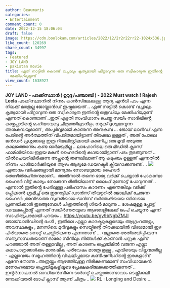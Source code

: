 ```yaml
---
author: Beaumaris
categories:
- Entertainment
comment_count: 0
date: 2022-12-15 18:06:04
draft: false
image: https://cdn.boolokam.com/articles/2022/12/2r2r22rr22-1024x536.jpg
like_count: 120269
share_count: 34997
tags:
- Featured
- JOY LAND
- pakistan movie
title: ഏത് നാട്ടിൽ കൊണ്ട് വച്ചാലും കൃത്യമായി ഫിറ്റാവുന്ന ഒരു സ്വീകാര്യത ഇതിൻ്റെ ത്രെഡിലും
  മേക്കിംഗിലുമുണ്ട്
view_count: 1638927
---
```


**JOY LAND - പാക്കിസ്ഥാൻ ( ഉറുദു /പഞ്ചാബി ) - 2022** **Must watch !** **Rajesh Leela** പാക്കിസ്ഥാനിൽ നിന്നും കാൻസിലേക്കുള്ള ആദ്യ എൻട്രി പടം എന്ന നിലക്ക് മാത്രല്ല ജോയ്ലാൻഡ് ഇഷ്ടമായത് .. ഏത് നാട്ടിൽ കൊണ്ട് വച്ചാലും കൃത്യമായി ഫിറ്റാവുന്ന ഒരു സ്വീകാര്യത ഇതിൻ്റെ ത്രെഡിലും മേക്കിംഗിലുമുണ്ട് എന്നത് കൊണ്ടാണ് ..ഇത് എഴുതി സംവിധാനം ചെയ്ത സയിം സാദിഖിൻ്റെ കാഴ്ചപ്പാടിൻ്റെ ഭംഗിയാവട്ടെ ചിത്രത്തിലുടനീളം നമുക്ക് ദൃശ്യമാവുന്ന അനുകമ്പയുമാണ് , അപൂർവ്വമായി കാണുന്ന അനുകമ്പ ... ജോയ് ലാൻഡ് എന്ന പേരിൻ്റെ അർത്ഥത്തിന് വിപരീതമായിട്ടാണ് തിരക്കഥ ഉള്ളത് , അത് പോലെ ജൻഡർ പ്രശ്നങ്ങളെ ഇത്ര റിയലിസ്റ്റിക്കായി കാണിച്ച ഒരു മൂവി അടുത്ത കാലത്തൊന്നും കണ്ട ഓർമയുമില്ല ...ലാഹോറിലെ ഒരു മിഡിൽ ക്ലാസ് ഫാമിലിയിലെ ഇളയ മകൻ ഹൈദറിന്റെ കഥയായിട്ടാണ് പടം തുടങ്ങുന്നത് .. വീൽചെയറിലിരിക്കുന്ന അച്ഛന്റെ തണലിലാണ് ആ കുടുംബം ഉള്ളത് എന്നതിൽ നിന്നും പാട്രിയാർക്കിയുടെ ആഴം ആദ്യമേ ഡയറക്ടർ ക്ലിയറാക്കുന്നുണ്ട് . . ![](https://cdn.boolokam.com/articles/2022/12/2r2r22rr22-1024x536.jpg)ഏതാനും വർഷങ്ങളായി മാന്യനും സോബറുമായ ഹൈദർ തൊഴിൽരഹിതനുമാണ്... അതിനാൽ തന്നെ ഭാര്യ വർക്ക് ചെയ്യാൻ പോകുമ്പോ ഹൈദർ വീട്ട് കാര്യം നോക്കുന്ന രീതിയിലാണ് ലൈഫ് മുന്നോട്ട് പോവുന്നത് .. എന്നാൽ ഇതിൻ്റെ പേരിലുള്ള പരിഹാസം കാരണം എന്തെങ്കിലും വർക്ക് ഒപ്പിക്കാൻ ശ്രമിച്ച് ഒരു ഇറോട്ടിക് ഡാൻസ് തീയറ്ററിൽ ജോലിക്ക് ചേരുന്ന ഹൈദർ ,അവിടത്തെ സുന്ദരിയായ ട്രാൻസ് നർത്തകിയായ ബിബയെ പ്രണയിക്കാൻ തുടങ്ങുമ്പോൾ ചിത്രത്തിൻ്റെ ഗിയർ മാറുന്നു .. ശേഷമുള്ള പ്ലോട്ട് ഡവലപ്പ്മെൻ്റ് എന്നത് സങ്കീർണതയുടെ ആഴങ്ങളിലേക്ക് ജംപ് ചെയ്യുന്നു എന്ന് സാഹിത്യപരമായി പറയാം .. https://youtu.be/gy9bNgbZMJI ജോയ്‌ലാൻഡിന്റെ ഭംഗി , ഇതിലെ എല്ലാ കാരക്ടറുകളുടെയും ആഗ്രഹങ്ങളും, അവസ്ഥകളും , മനസിലെ മുറിവുകളും സെയ്മിന്റെ തിരക്കഥയിൽ വിദഗ്ദമായി ഇഴ പിരിയാതെ സെറ്റ് ചെയ്തിരിക്കുന്നു എന്നതാണ് ... വല്ലാതെ അതിശയിപ്പിക്കുന്ന സത്യസന്ധതയാണ് ഓരോ സീനിലും നിങ്ങൾക്ക് കാണാൻ പറ്റുക എന്ന് പറഞ്ഞാൽ അത് തള്ളാവില്ല , അത് കാരണം ഫ്രെയിമിൽ വരുന്ന എല്ലാ കഥാപാത്രങ്ങൾക്കും മാനുഷിക പരിവേഷം മാത്രേ ഉള്ളു , എവിടെയും വില്ലന്മാരില്ല - എല്ലാവരും സമൂഹത്തിന്റെ വിഷലിപ്തമായ കണ്ടീഷനിംഗിൻ്റെ ഇരകളാണ് എന്നേ തോന്നു ..അത്രയ്ക്കും ആഴത്തിലുള്ള നിരീക്ഷണമാണ് സംവിധായകൻ മനോഹരമായ ഫ്രെയിമുകളിലൂടെ പ്രേക്ഷകരിലേക്കെത്തിക്കുന്നത് .. ഇൻ്റർനാഷനൽ ഓഡിയൻസിനെ ടാർഗറ്റ് ചെയ്തതോണ്ടാവാം ടെക്നിക്കലി നോക്കിയാൽ ടോപ് ക്ലാസ് ആണ് ചിത്രം .. ![](https://cdn.boolokam.com/articles/2022/12/wewe-1.webp) RL : Longing and Desire ...